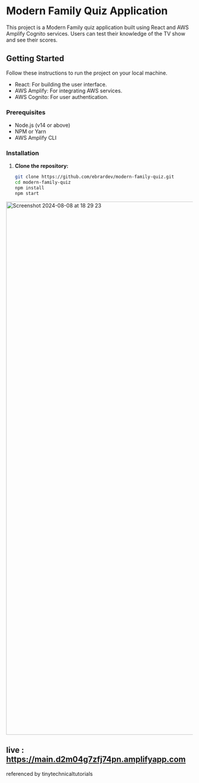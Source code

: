 # Modern Family Quiz Application

This project is a Modern Family quiz application built using React and AWS Amplify Cognito services. Users can test their knowledge of the TV show and see their scores.

## Getting Started

Follow these instructions to run the project on your local machine.


- React: For building the user interface.
- AWS Amplify: For integrating AWS services.
- AWS Cognito: For user authentication.

### Prerequisites

- Node.js (v14 or above)
- NPM or Yarn
- AWS Amplify CLI

### Installation

1. **Clone the repository:**
   ```sh
   git clone https://github.com/ebrardev/modern-family-quiz.git
   cd modern-family-quiz
   npm install
   npm start

   
<img width="1439" alt="Screenshot 2024-08-08 at 18 29 23" src="https://github.com/user-attachments/assets/d648f9b3-6401-4518-936e-75667b0fabc6">

## live : https://main.d2m04g7zfj74pn.amplifyapp.com
 referenced by tinytechnicaltutorials
